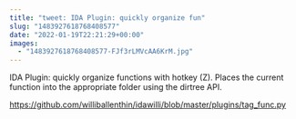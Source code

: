 ```yaml
---
title: "tweet: IDA Plugin: quickly organize fun"
slug: "1483927618768408577"
date: "2022-01-19T22:21:29+00:00"
images:
  - "1483927618768408577-FJf3rLMVcAA6KrM.jpg"
---
```

IDA Plugin: quickly organize functions with hotkey (Z). Places the current function into the appropriate folder using the dirtree API.

https://github.com/williballenthin/idawilli/blob/master/plugins/tag_func.py 